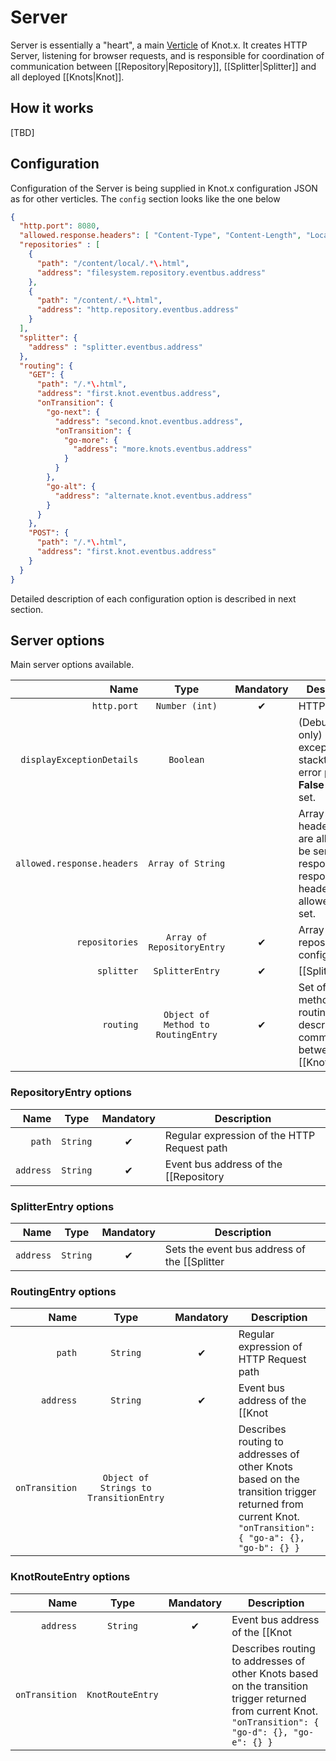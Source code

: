 # Server

Server is essentially a "heart", a main [Verticle](http://vertx.io/docs/vertx-core/java/#_verticles) of Knot.x.
It creates HTTP Server, listening for browser requests, and is responsible for coordination of communication between [[Repository|Repository]], [[Splitter|Splitter]] and all deployed [[Knots|Knot]].

## How it works
[TBD]

## Configuration
Configuration of the Server is being supplied in Knot.x configuration JSON as for other verticles. The `config` section looks like the one below
```json
{
  "http.port": 8080,
  "allowed.response.headers": [ "Content-Type", "Content-Length", "Location", "Set-Cookie" ],
  "repositories" : [
    {
      "path": "/content/local/.*\.html",
      "address": "filesystem.repository.eventbus.address"
    },
    {
      "path": "/content/.*\.html",
      "address": "http.repository.eventbus.address"
    }
  ],
  "splitter": {
    "address" : "splitter.eventbus.address"
  },
  "routing": {
    "GET": {
      "path": "/.*\.html",
      "address": "first.knot.eventbus.address",
      "onTransition": {
        "go-next": {
          "address": "second.knot.eventbus.address",
          "onTransition": {
            "go-more": {
              "address": "more.knots.eventbus.address"
            }
          }
        },
        "go-alt": {
          "address": "alternate.knot.eventbus.address"
        }
      }
    },
    "POST": {
      "path": "/.*\.html",
      "address": "first.knot.eventbus.address"
    }
  }
}
```

Detailed description of each configuration option is described in next section.

## Server options
Main server options available.

| Name                        | Type                                | Mandatory | Description  |
|-------:                     |:-------:                            |:-------:  |-------|
| `http.port`                 | `Number (int)`                      | &#10004;       | HTTP Port |
| `displayExceptionDetails`   | `Boolean`                           |         | (Debuging only) Displays exception stacktrace on error page. **False** is not set.|
| `allowed.response.headers`  | `Array of String`                   |         | Array of HTTP headers that are allowed to be send in response. **No** response headers are allowed if not set. |
| `repositories`              | `Array of RepositoryEntry`          | &#10004;       | Array of repositories configurations |
| `splitter`                  | `SplitterEntry`                     | &#10004;       | [[Splitter|Splitter]] communication options |
| `routing`                   | `Object of Method to RoutingEntry`  | &#10004;       | Set of HTTP method based routing entries, describing communication between [[Knots|Knot]]<br/>`"routing": {"GET": {}, "POST": {}}` |

### RepositoryEntry options

| Name  | Type  | Mandatory | Description  |
|-------:|:-------:|:-------:  |-------|
| `path`      | `String`  | &#10004;       | Regular expression of the HTTP Request path |
| `address`   | `String`  | &#10004;       | Event bus address of the [[Repository|Repository]] verticle, that should deliver content for the requested path matching the regexp in `path` |

### SplitterEntry options

| Name  | Type  | Mandatory | Description  |
|-------:|:-------:|:-------:  |-------|
| `address`  | `String`  | &#10004;       | Sets the event bus address of the [[Splitter|Splitter]] verticle |

### RoutingEntry options
| Name  | Type  | Mandatory | Description  |
|-------:|:-------:|:-------:  |-------|
| `path`           | `String`                               | &#10004;       | Regular expression of HTTP Request path |
| `address`        | `String`                               | &#10004;       | Event bus address of the [[Knot|Knot]] verticle, that should process the message, for the requested path matching the regexp in `path` |
| `onTransition`   | `Object of Strings to TransitionEntry` |        | Describes routing to addresses of other Knots based on the transition trigger returned from current Knot.<br/> `"onTransition": { "go-a": {}, "go-b": {} }` |

### KnotRouteEntry options
| Name  | Type  | Mandatory | Description  |
|-------:|:-------:|:-------:  |-------|
| `address`      | `String`         | &#10004;       | Event bus address of the [[Knot|Knot]] verticle |
| `onTransition` | `KnotRouteEntry` |        | Describes routing to addresses of other Knots based on the transition trigger returned from current Knot.<br/>`"onTransition": { "go-d": {}, "go-e": {} }` |

